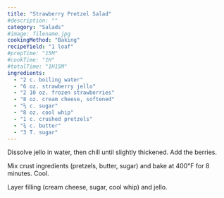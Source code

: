 ```yaml
---
title: "Strawberry Pretzel Salad"
#description: ""
category: "Salads"
#image: filename.jpg
cookingMethod: "Baking"
recipeYield: "1 loaf"
#prepTime: "15M"
#cookTime: "1H"
#totalTime: "1H15M"
ingredients:
  - "2 c. boiling water"
  - "6 oz. strawberry jello"
  - "2 10 oz. frozen strawberries"
  - "8 oz. cream cheese, softened"
  - "⅔ c. sugar"
  - "8 oz. cool whip"
  - "1 c. crushed pretzels"
  - "¾ c. butter"
  - "3 T. sugar"
---
```


Dissolve jello in water, then chill until slightly thickened. Add the berries.

Mix crust ingredients (pretzels, butter, sugar) and bake at 400℉ for 8 minutes.
Cool.

Layer filling (cream cheese, sugar, cool whip) and jello.

